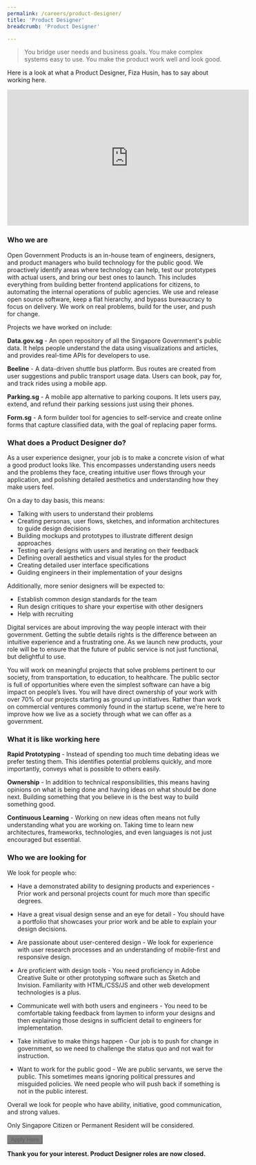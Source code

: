 ```yaml
---
permalink: /careers/product-designer/
title: 'Product Designer'
breadcrumb: 'Product Designer'

---
```



> You bridge user needs and business goals. You make complex systems easy to use. You make the product work well and look good.

Here is a look at what a Product Designer, Fiza Husin, has to say about working here.

<div class="bp-youtube">
	<iframe width="560" height="315" src="https://www.youtube.com/embed/k3-sp71D2wE" frameborder="0" allow="autoplay; encrypted-media" allowfullscreen></iframe>
</div>

### **Who we are**
Open Government Products is an in-house team of engineers, designers, and product managers who build technology for the public good. We proactively identify areas where technology can help, test our prototypes with actual users, and bring our best ones to launch. This includes everything from building better frontend applications for citizens, to automating the internal operations of public agencies. We use and release open source software, keep a flat hierarchy, and bypass bureaucracy to focus on delivery. We work on real problems, build for the user, and push for change.

Projects we have worked on include:

**Data.gov.sg** - An open repository of all the Singapore Government's public data. It helps people understand the data using visualizations and articles, and provides real-time APIs for developers to use.

**Beeline** - A data-driven shuttle bus platform. Bus routes are created from user suggestions and public transport usage data. Users can book, pay for, and track rides using a mobile app.

**Parking.sg** - A mobile app alternative to parking coupons. It lets users pay, extend, and refund their parking sessions just using their phones.

**Form.sg** - A form builder tool for agencies to self-service and create online forms that capture classified data, with the goal of replacing paper forms.

### **What does a Product Designer do?**
As a user experience designer, your job is to make a concrete vision of what a good product looks like. This encompasses understanding users needs and the problems they face, creating intuitive user flows through your application, and polishing detailed aesthetics and understanding how they make users feel.

On a day to day basis, this means:
* Talking with users to understand their problems
* Creating personas, user flows, sketches, and information architectures to guide design decisions
* Building mockups and prototypes to illustrate different design approaches
* Testing early designs with users and iterating on their feedback
* Defining overall aesthetics and visual styles for the product
* Creating detailed user interface specifications
* Guiding engineers in their implementation of your designs

Additionally, more senior designers will be expected to:
* Establish common design standards for the team
* Run design critiques to share your expertise with other designers
* Help with recruiting

Digital services are about improving the way people interact with their government. Getting the subtle details rights is the difference between an intuitive experience and a frustrating one. As we launch new products, your role will be to ensure that the future of public service is not just functional, but delightful to use.

You will work on meaningful projects that solve problems pertinent to our society, from transportation, to education, to healthcare. The public sector is full of opportunities where even the simplest software can have a big impact on people’s lives. You will have direct ownership of your work with over 70% of our projects starting as ground up initiatives. Rather than work on commercial ventures commonly found in the startup scene, we're here to improve how we live as a society through what we can offer as a government.

### **What it is like working here**
**Rapid Prototyping** - Instead of spending too much time debating ideas we prefer testing them. This identifies potential problems quickly, and more importantly, conveys what is possible to others easily.

**Ownership** - In addition to technical responsibilities, this means having opinions on what is being done and having ideas on what should be done next. Building something that you believe in is the best way to build something good.

**Continuous Learning** - Working on new ideas often means not fully understanding what you are working on. Taking time to learn new architectures, frameworks, technologies, and even languages is not just encouraged but essential.

### **Who we are looking for**
We look for people who:

* Have a demonstrated ability to designing products and experiences - Prior work and personal projects count for much more than specific degrees.

* Have a great visual design sense and an eye for detail - You should have a portfolio that showcases your prior work and be able to explain your design decisions.

* Are passionate about user-centered design - We look for experience with user research processes and an understanding of mobile-first and responsive design.

* Are proficient with design tools - You need proficiency in Adobe Creative Suite or other prototyping software such as Sketch and Invision. Familiarity with HTML/CSS/JS and other web development technologies is a plus.

* Communicate well with both users and engineers - You need to be comfortable taking feedback from laymen to inform your designs and then explaining those designs in sufficient detail to engineers for implementation.

* Take initiative to make things happen - Our job is to push for change in government, so we need to challenge the status quo and not wait for instruction.

* Want to work for the public good - We are public servants, we serve the public. This sometimes means ignoring political pressures and misguided policies. We need people who will push back if something is not in the public interest.

Overall we look for people who have ability, initiative, good communication, and strong values.

Only Singapore Citizen or Permanent Resident will be considered.

<a style="text-decoration: none !important;" href="https://opengovernmentproducts.recruitee.com/#section-89477" target="_blank">
    <button class="bp-button is-secondary is-medium has-text-white is-uppercase search-button" disabled="" style="    background-color: grey !important ;">
        Apply Here
    </button>
</a>

**Thank you for your interest. Product Designer roles are now closed.**

